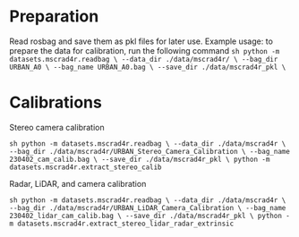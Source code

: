 # Preparation

Read rosbag and save them as pkl files for later use.
Example usage:
to prepare the data for calibration, run the following command
`sh
python -m datasets.mscrad4r.readbag \
    --data_dir ./data/mscrad4r/ \
    --bag_dir URBAN_A0 \
    --bag_name URBAN_A0.bag \
    --save_dir ./data/mscrad4r_pkl \
`   

# Calibrations

Stereo camera calibration

`sh
python -m datasets.mscrad4r.readbag \
    --data_dir ./data/mscrad4r \
    --bag_dir ./data/mscrad4r/URBAN_Stereo_Camera_Calibration \
    --bag_name 230402_cam_calib.bag \
    --save_dir ./data/mscrad4r_pkl \
python -m datasets.mscrad4r.extract_stereo_calib
`

Radar, LiDAR, and camera calibration

`sh
python -m datasets.mscrad4r.readbag \
    --data_dir ./data/mscrad4r \
    --bag_dir ./data/mscrad4r/URBAN_LiDAR_Camera_Calibration \
    --bag_name 230402_lidar_cam_calib.bag \
    --save_dir ./data/mscrad4r_pkl \
python -m datasets.mscrad4r.extract_stereo_lidar_radar_extrinsic
`
